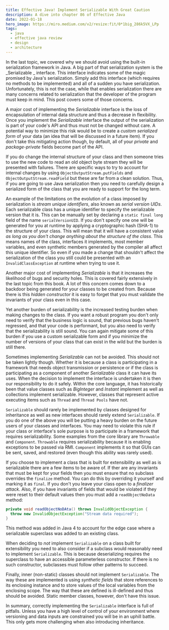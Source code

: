```yaml
---
title: Effective Java! Implement Serializable With Great Caution
description: A dive into chapter 86 of Effective Java
date: 2022-01-18
hero_image: https://miro.medium.com/v2/resize:fit/0*1big_286k5VX_LPp
tags:
  - java
  - effective java review
  - design
  - architecture
---
```


In the last topic, we covered why we should avoid using the built-in serialization framework in Java. A big part of that serialization system is the _Serializable _ interface. This interface indicates some of the magic promised by Java's serialization. Simply add this interface (which requires no methods to be implemented) and all of a sudden you have serialization. Unfortunately, this is not the case, while that enables serialization there are many concerns related to serialization that the developer of the program must keep in mind. This post covers some of those concerns. 

A major cost of implementing the _Serializable_ interface is the loss of encapsulation of internal data structure and thus a decrease in flexibility. Once you implement the _Serializable_ interface the output of the serialization is part of your code's API and thus must not be changed without care. A potential way to minimize this risk would be to create a _custom serialized form_ of your data (an idea that will be discussed in a future item). If you don't take this mitigating action though, by default, all of your _private_ and _package-private_ fields become part of the API.

If you do change the internal structure of your class and then someone tries to use the new code to read an old object byte stream they will be presented with failures. There are specific ways to try to account for internal changes by using `ObjectOutputStream.putFields` and `ObjectOutputStream.readField` but these are far from a clean solution. Thus, if you are going to use Java serialization then you need to carefully design a serialized form of the class that you are ready to support for the long term.

An example of the limitations on the evolution of a class imposed by serialization is _stream unique identifiers_, also known as _serial version UIDs_. Each serializable class has a unique identifier to specify the serializable version that it is. This can be manually set by declaring a `static final long` field of the name `serialVersionUID`. If you don't specify one one will be generated for you at runtime by applying a cryptographic hash (SHA-1) to the structure of your class. This will mean that it will have a consistent value _as long as you don't change anything about the structure of the class_. This means names of the class, interfaces it implements, most member variables, and even synthetic members generated by the compiler all affect this unique identifier. So even if you made a change that shouldn't affect the serialization of the class you still could be presented with an `InvalidClassException` at runtime when trying to use it.

Another major cost of implementing _Serializable_ is that it increases the likelihood of bugs and security holes. This is covered fairly extensively in the last topic from this book. A lot of this concern comes down to a backdoor being generated for your classes to be created from. Because there is this _hidden constructor_ it is easy to forget that you must validate the invariants of your class even in this case.

Yet another burden of serializability is the increased testing burden when making changes to the class. If you want a robust program you don't only need to verify that the business logic is sound, that previous bugs haven't regressed, and that your code is performant, but you also need to verify that the serializability is still sound. You can again mitigate some of this burden if you use a custom serializable form and if you minimize the number of versions of your class that can exist in the wild but the burden is still there. 

Sometimes implementing _Serializable_ can not be avoided. This should not be taken lightly though. Whether it is because a class is participating in a framework that needs object transmission or persistence or if the class is participating as a component of another _Serializable_ class it can have its uses. When the decision to implement the interface is undertaken it is then our responsibility to do it safely. Within the core language, it has historically been that value classes such as _BigInteger_ and _Instant_ implement as well as collections implement serializable. However, classes that represent active executing items such as `Thread` and `Thread Pools` have not. 

`Serializable` should rarely be implemented by classes designed for inheritance as well as new interfaces should rarely extend `Serializable`. If you do one of the above you will be putting a heavy burden on the future users of your classes and interfaces. You may need to violate this rule if your class or interface's sole purpose is to participate in a framework that requires serializability. Some examples from the core library are `Throwable` and `Component`. `Throwable` requires serializability because it is enabling exceptions to be passed via RMI. `Component` implements it so that GUIs can be sent, saved, and restored (even though this ability was rarely used). 

If you choose to implement a class that is built for extensibility as well as is serializable there are a few items to be aware of. If ther are any invariants that must be kept for your fields then you must ensure that no subclass overrides the `finalize` method. You can do this by overriding it yourself and marking it as `final`. If you don't you leave your class open to a _finalizer attack_. Also, if you have invariants of fields that would be violated if they were reset to their default values then you must add a `readObjectNoData` method:

```java
private void readObjectNoDAta() throws InvalidObjectException {
  throw new InvalidObjectException("Stream data required");
}
```

This method was added in Java 4 to account for the edge case where a serializable superclass was added to an existing class. 

When deciding to _not_ implement `Serializable` on a class built for extensibility you need to also consider if a subclass would reasonably need to implement `Serializable`. This is because deserializing requires the superclass to have an accessible parameterless constructor. If there is no such constructor, subclasses must follow other patterns to succeed. 

Finally, inner (non-static) classes should not implement `Serializable`. The way these are implemented is using _synthetic fields_ that store references to its enclosing instance and to store values of the local variables from the enclosing scope. The way that these are defined is ill-defined and thus should be avoided. Static member classes, however, don't have this issue. 

In summary, correctly implementing the `Serializable` interface is full of pitfalls. Unless you have a high level of control of your environment where versioning and data inputs are constrained you will be in an uphill battle. This only gets more challenging when also introducing inheritance. 
